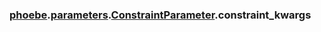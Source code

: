 ### [phoebe](phoebe.md).[parameters](phoebe.parameters.md).[ConstraintParameter](phoebe.parameters.ConstraintParameter.md).constraint_kwargs



        

